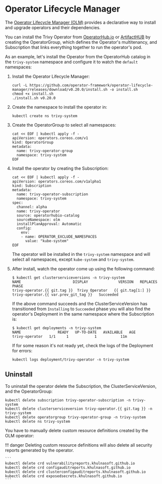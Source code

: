 # Operator Lifecycle Manager

The [Operator Lifecycle Manager (OLM)][olm] provides a declarative way to install and upgrade operators and their
dependencies.

You can install the Trivy Operator from [OperatorHub.io] or [ArtifactHUB] by creating the OperatorGroup, which
defines the Operator's multitenancy, and Subscription that links everything together to run the operator's pod.

As an example, let's install the Operator from the OperatorHub catalog in the `trivy-system` namespace and
configure it to watch the `default` namespaces:

1. Install the Operator Lifecycle Manager:
   ```
   curl -L https://github.com/operator-framework/operator-lifecycle-manager/releases/download/v0.20.0/install.sh -o install.sh
   chmod +x install.sh
   ./install.sh v0.20.0
   ```

2. Create the namespace to install the operator in:
   ```
   kubectl create ns trivy-system
   ```
3. Create the OperatorGroup to select all namespaces:
   ```
   cat << EOF | kubectl apply -f -
   apiVersion: operators.coreos.com/v1
   kind: OperatorGroup
   metadata:
     name: trivy-operator-group
     namespace: trivy-system
   EOF
   ```
4. Install the operator by creating the Subscription:
   ```
   cat << EOF | kubectl apply -f -
   apiVersion: operators.coreos.com/v1alpha1
   kind: Subscription
   metadata:
     name: trivy-operator-subscription
     namespace: trivy-system
   spec:
     channel: alpha
     name: trivy-operator
     source: operatorhubio-catalog
     sourceNamespace: olm
     installPlanApproval: Automatic
     config:
       env:
       - name: OPERATOR_EXCLUDE_NAMESPACES
         value: "kube-system"
   EOF
   ```
   The operator will be installed in the `trivy-system` namespace and will select all namespaces, except
   `kube-system` and `trivy-system`. 

5. After install, watch the operator come up using the following command:
   ```console
   $ kubectl get clusterserviceversions -n trivy-system
   NAME                        DISPLAY              VERSION   REPLACES                     PHASE
   trivy-operator.{{ git.tag }}  Trivy Operator   {{ git.tag[1:] }}    trivy-operator.{{ var.prev_git_tag }}   Succeeded
   ```
   If the above command succeeds and the ClusterServiceVersion has transitioned from `Installing` to `Succeeded` phase
   you will also find the operator's Deployment in the same namespace where the Subscription is:
   ```console
   $ kubectl get deployments -n trivy-system
   NAME                 READY   UP-TO-DATE   AVAILABLE   AGE
   trivy-operator   1/1     1            1           11m
   ```
   If for some reason it's not ready yet, check the logs of the Deployment for errors:
   ```
   kubectl logs deployment/trivy-operator -n trivy-system
   ```

## Uninstall

To uninstall the operator delete the Subscription, the ClusterServiceVersion, and the OperatorGroup:

```
kubectl delete subscription trivy-operator-subscription -n trivy-system
kubectl delete clusterserviceversion trivy-operator.{{ git.tag }} -n trivy-system
kubectl delete operatorgroup trivy-operator-group -n trivy-system
kubectl delete ns trivy-system
```

You have to manually delete custom resource definitions created by the OLM operator:

!!! danger
    Deleting custom resource definitions will also delete all security reports generated by the operator.

    ```
    kubectl delete crd vulnerabilityreports.khulnasoft.github.io
    kubectl delete crd configauditreports.khulnasoft.github.io
    kubectl delete crd clusterconfigauditreports.khulnasoft.github.io
    kubectl delete crd exposedsecrets.khulnasoft.github.io
    ```

[olm]: https://github.com/operator-framework/operator-lifecycle-manager/
[OperatorHub.io]: https://operatorhub.io/operator/trivy-operator/
[ArtifactHUB]: https://artifacthub.io/
